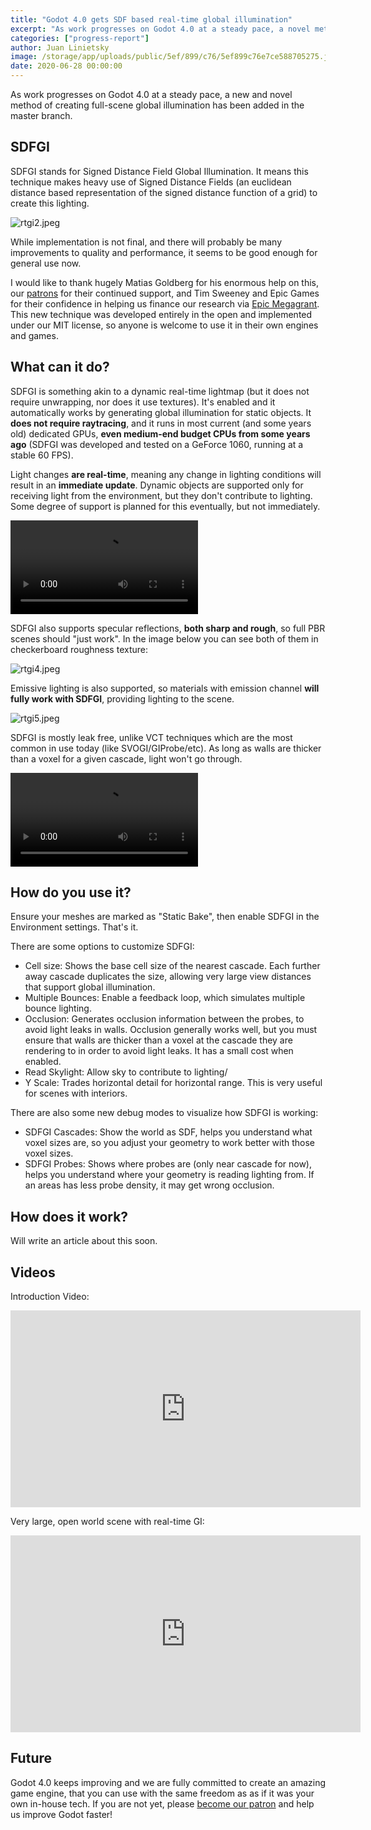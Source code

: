 ```yaml
---
title: "Godot 4.0 gets SDF based real-time global illumination"
excerpt: "As work progresses on Godot 4.0 at a steady pace, a novel method of creating full-scene global illumination has been added in the master branch."
categories: ["progress-report"]
author: Juan Linietsky
image: /storage/app/uploads/public/5ef/899/c76/5ef899c76e7ce588705275.jpeg
date: 2020-06-28 00:00:00
---
```


As work progresses on Godot 4.0 at a steady pace, a new and novel method of creating full-scene global illumination has been added in the master branch.

## SDFGI

SDFGI stands for Signed Distance Field Global Illumination. It means this technique makes heavy use of Signed Distance Fields (an euclidean distance based representation of the signed distance function of a grid) to create this lighting.


![rtgi2.jpeg](/storage/app/uploads/public/5ef/897/537/5ef897537bd2e627064094.jpeg)

While implementation is not final, and there will probably be many improvements to quality and performance, it seems to be good enough for general use now.

I would like to thank hugely Matias Goldberg for his enormous help on this, our [patrons](https://www.patreon.com/godotengine) for their continued support, and Tim Sweeney and Epic Games for their confidence in helping us finance our research via [Epic Megagrant](/article/godot-engine-was-awarded-epic-megagrant). This new technique was developed entirely in the open and implemented under our MIT license, so anyone is welcome to use it in their own engines and games.

## What can it do?

SDFGI is something akin to a dynamic real-time lightmap (but it does not require unwrapping, nor does it use textures). It's enabled and it automatically works by generating global illumination for static objects. It **does not require raytracing**, and it runs in most current (and some years old) dedicated GPUs, **even medium-end budget CPUs from some years ago** (SDFGI was developed and tested on a GeForce 1060, running at a stable 60 FPS).

Light changes **are real-time**, meaning any change in lighting conditions will result in an **immediate update**. Dynamic objects are supported only for receiving light from the environment, but they don't contribute to lighting. Some degree of support is planned for this eventually, but not immediately.

<video controls>
<source src="/storage/app/media/4.0/realtime_light.mp4" type="video/mp4">
</video>

SDFGI also supports specular reflections, **both sharp and rough**, so full PBR scenes should "just work". In the image below you can see both of them in checkerboard roughness texture:

![rtgi4.jpeg](/storage/app/uploads/public/5ef/897/88d/5ef89788d937a898536731.jpeg)

Emissive lighting is also supported, so materials with emission channel **will fully work with SDFGI**, providing lighting to the scene.

![rtgi5.jpeg](/storage/app/uploads/public/5ef/897/ea2/5ef897ea2c026417781991.jpeg)

SDFGI is mostly leak free, unlike VCT techniques which are the most common in use today (like SVOGI/GIProbe/etc). As long as walls are thicker than a voxel for a given cascade, light won't go through.

<video controls>
<source src="/storage/app/media/4.0/leak_free_gi.mp4" type="video/mp4">
</video>


## How do you use it?

Ensure your meshes are marked as "Static Bake", then enable SDFGI in the Environment settings. That's it.

There are some options to customize SDFGI:

* Cell size: Shows the base cell size of the nearest cascade. Each further away cascade duplicates the size, allowing very large view distances that support global illumination.
* Multiple Bounces: Enable a feedback loop, which simulates multiple bounce lighting.
* Occlusion: Generates occlusion information between the probes, to avoid light leaks in walls. Occlusion generally works well, but you must ensure that walls are thicker than a voxel at the cascade they are rendering to in order to avoid light leaks. It has a small cost when enabled.
* Read Skylight: Allow sky to contribute to lighting/
* Y Scale: Trades horizontal detail for horizontal range. This is very useful for scenes with interiors.

There are also some new debug modes to visualize how SDFGI is working:

* SDFGI Cascades: Show the world as SDF, helps you understand what voxel sizes are, so you adjust your geometry to work better with those voxel sizes.
* SDFGI Probes: Shows where probes are (only near cascade for now), helps you understand where your geometry is reading lighting from. If an areas has less probe density, it may get wrong occlusion.

## How does it work?

Will write an article about this soon.

## Videos

Introduction Video:

<iframe width="560" height="315" src="https://www.youtube.com/embed/ztkBRFocHww" frameborder="0" allow="accelerometer; autoplay; encrypted-media; gyroscope; picture-in-picture" allowfullscreen></iframe>

Very large, open world scene with real-time GI:

<iframe width="560" height="315" src="https://www.youtube.com/embed/1I5qEjlj3lQ" frameborder="0" allow="accelerometer; autoplay; encrypted-media; gyroscope; picture-in-picture" allowfullscreen></iframe>

## Future

Godot 4.0 keeps improving and we are fully committed to create an amazing game engine, that you can use with the same freedom as as if it was your own in-house tech. If you are not yet, please [become our patron](https://www.patreon.com/godotengine) and help us improve Godot faster!
